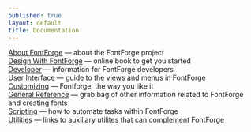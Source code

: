 ```yaml
---
published: true
layout: default
title: Documentation
---
```


[About FontForge](/en-US/project) &mdash; about the FontForge project  
[Design With FontForge](http://designwithfontforge.com) &mdash; online book to get you started  
[Developer](developers) &mdash; information for FontForge developers  
[User Interface](interface) &mdash; guide to the views and menus in FontForge  
[Customizing](customizing) &mdash; Fontforge, the way you like it  
[General Reference](reference) &mdash; grab bag of other information related to FontForge and creating fonts  
[Scripting](scripting) &mdash; how to automate tasks within FontForge  
[Utilities](utilities) &mdash; links to auxiliary utilites that can complement FontForge  

